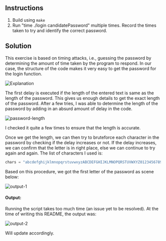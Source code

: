 ## Instructions

1. Build using `make`
2. Run "time ./login candidatePassword" multiple times. Record the times taken to try and identify the correct password.

## Solution

This exercise is based on timing attacks, i.e., guessing the password by determining the amount of time taken by the program to respond. In our case, the structure of the code makes it very easy to get the password for the login function.

![Explanation](https://raw.githubusercontent.com/samsepi0x0/IITD-WSS/main/day3/timing-side-channel/Screenshots/timing-explanation.jpg?token=GHSAT0AAAAAAB27OOBVB2YFH3M5MOVWKAJMY5PIRMA)

The first delay is executed if the length of the entered text is same as the length of the password. This gives us enough details to get the exact length of the password. After a few tries, I was able to determine the length of the password by adding in an absurd amount of delay in the code. 

![password-length](https://raw.githubusercontent.com/samsepi0x0/IITD-WSS/main/day3/timing-side-channel/Screenshots/timing-length.png?token=GHSAT0AAAAAAB27OOBV5CJFMKVVKDN2KIXKY5PITJQ)

I checked it quite a few times to ensure that the length is accurate.

Once we get the length, we can then try to bruteforce each character in the password by checking if the delay increases or not. If the delay increases, we can confirm that the letter is in right place, else we can continue to try again and again.
The list of characters I used is: 

```python
chars = "abcdefghijklmnopqrstuvwxyzABCDEFGHIJKLMNOPQRSTUVWXYZ0123456789,./<>?;\':\"[]\\{}|`~!@#$%^&*()_+-="
```

Based on this procedure, we got the first letter of the password as scene below:

![output-1](https://raw.githubusercontent.com/samsepi0x0/IITD-WSS/main/day3/timing-side-channel/Screenshots/output-1.png?token=GHSAT0AAAAAAB27OOBUYAIJOG2TTFFC4L3MY5PI7AA)

#### Output:

Running the script takes too much time (an issue yet to be resolved). At the time of writing this README, the output was:

![output-2](https://raw.githubusercontent.com/samsepi0x0/IITD-WSS/main/day3/timing-side-channel/Screenshots/output-2.png?token=GHSAT0AAAAAAB27OOBVXZBEPPBOIXEPJ4WIY5PJBCQ)

Will update accordingly.

